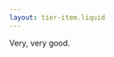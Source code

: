 ```yaml
---
layout: tier-item.liquid
---
```

<!--
tiersTitle: {{ tiersTitle }}

tiersId: {{ tiersId }}

id: {{ entries[page.fileSlug].id }}

title: {{ entries[page.fileSlug].title }}

rank: {{ entries[page.fileSlug].rank }}
-->

Very, very good.